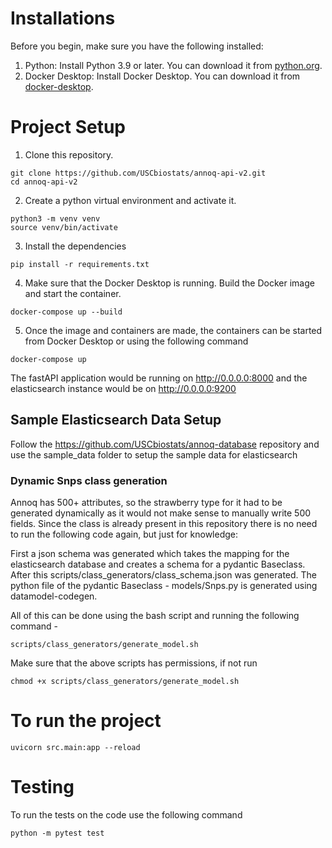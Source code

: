 # Installations 
Before you begin, make sure you have the following installed:
1. Python: Install Python 3.9 or later. You can download it from [python.org](https://www.python.org/downloads/). 
2. Docker Desktop: Install Docker Desktop. You can download it from [docker-desktop](https://www.docker.com/products/docker-desktop/).

# Project Setup
1. Clone this repository.
```
git clone https://github.com/USCbiostats/annoq-api-v2.git
cd annoq-api-v2
```
2. Create a python virtual environment and activate it.
```
python3 -m venv venv
source venv/bin/activate
```
3. Install the dependencies
```
pip install -r requirements.txt
```
4. Make sure that the Docker Desktop is running. Build the Docker image and start the container.
```
docker-compose up --build
```
5. Once the image and containers are made, the containers can be started from Docker Desktop or using the following command 
```
docker-compose up
```
The fastAPI application would be running on http://0.0.0.0:8000 and the elasticsearch instance would be on http://0.0.0.0:9200

## Sample Elasticsearch Data Setup
Follow the https://github.com/USCbiostats/annoq-database repository and use the sample_data folder to setup the sample data for elasticsearch


### Dynamic Snps class generation
Annoq has 500+ attributes, so the strawberry type for it had to be generated dynamically as it would not make sense to manually write 500 fields. Since the class is already present in this repository there is no need to run the following code again, but just for knowledge: 

First a json schema was generated which takes the mapping for the elasticsearch database and creates a schema for a pydantic Baseclass. 
After this scripts/class_generators/class_schema.json was generated. The python file of the pydantic Baseclass - models/Snps.py is generated using datamodel-codegen.

All of this can be done using the bash script and running the following command - 
```
scripts/class_generators/generate_model.sh
```
Make sure that the above scripts has permissions, if not run 
```
chmod +x scripts/class_generators/generate_model.sh
```

# To run the project
```
uvicorn src.main:app --reload
```

# Testing
To run the tests on the code use the following command
```
python -m pytest test
```